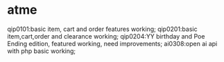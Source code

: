 # atme
qip0101:basic item, cart and order features working;
qip0201:basic item,cart,order and clearance working;
qip0204:YY birthday and Poe Ending edition, featured working, need improvements;
ai0308:open ai api with php basic working;
